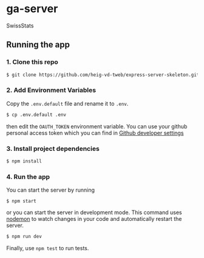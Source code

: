 # ga-server
SwissStats


## Running the app

### 1. Clone this repo

```sh
$ git clone https://github.com/heig-vd-tweb/express-server-skeleton.git
```

### 2. Add Environment Variables
Copy the `.env.default` file and rename it to `.env`.
```sh
$ cp .env.default .env
```

then edit the `OAUTH_TOKEN` environment variable. You can use your github personal access token which you can find in [Github developer settings](https://github.com/settings/tokens)

### 3. Install project dependencies
```sh
$ npm install
```
### 4. Run the app

You can start the server by running
```$
$ npm start
```

or you can start the server in development mode. This command uses [nodemon](https://github.com/remy/nodemon) to watch changes in your code and automatically restart the server.
```sh
$ npm run dev
```

Finally, use `npm test` to run tests.